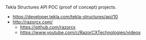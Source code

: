 Tekla Structures API POC (proof of concept) projects.


* https://developer.tekla.com/tekla-structures/api/10
* http://razorcx.com/
    * https://github.com/razorcx
    * https://www.youtube.com/c/RazorCXTechnologies/videos
